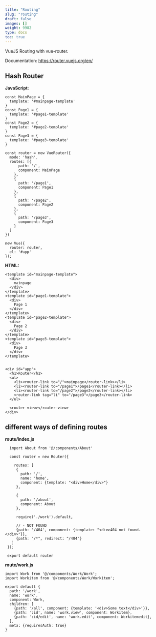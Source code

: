 ```yaml
---
title: "Routing"
slug: "routing"
draft: false
images: []
weight: 9982
type: docs
toc: true
---
```


VueJS Routing with vue-router.

Documentation: https://router.vuejs.org/en/

## Hash Router
**JavaScript:**

    const MainPage = {
      template: '#mainpage-template'
    }
    const Page1 = {
      template: '#page1-template'
    }
    const Page2 = {
      template: '#page2-template'
    }
    const Page3 = {
      template: '#page3-template'
    }

    const router = new VueRouter({
      mode: 'hash',
      routes: [{
          path: '/',
          component: MainPage
        },
        {
          path: '/page1',
          component: Page1
        },
        {
          path: '/page2',
          component: Page2
        },
        {
          path: '/page3',
          component: Page3
        }
      ]
    })

    new Vue({
      router: router,
      el: '#app'
    });



**HTML:**

    <template id="mainpage-template">
      <div>
        mainpage
      </div>
    </template>
    <template id="page1-template">
      <div>
        Page 1
      </div>
    </template>
    <template id="page2-template">
      <div>
        Page 2
      </div>
    </template>
    <template id="page3-template">
      <div>
        Page 3
      </div>
    </template>
    
    
    <div id="app">
      <h1>Router</h1>
      <ul>
        <li><router-link to="/">mainpage</router-link></li>
        <li><router-link to="/page1">/page1</router-link></li>
        <li><router-link to="/page2">/page2</router-link></li>
        <router-link tag="li" to="/page3">/page3</router-link>
      </ul>
      
      <router-view></router-view>
    </div>

## different ways of defining routes

**route/index.js**
      
      import About from '@/components/About'

      const router = new Router({
         
        routes: [
         {
           path: '/',
           name: 'home',
           component: {template: "<div>Home</div>"}
         },

         {
           path: '/about',
           component: About
         },

         require('./work').default,
         
         // - NOT FOUND
         {path: '/404', component: {template: "<div>404 not found.</div>"}},
         {path: "/*", redirect: "/404"}
       ]
     });
     
     export default router

**route/work.js**
     
    import Work from '@/components/Work/Work';
    import Workitem from '@/components/Work/Workitem';

    export default { 
      path: '/work', 
      name: 'work', 
      component: Work, 
      children: [
        {path: '/all', component: {template: '<div>Some text</div>'}},
        {path: ':id', name: 'work.view', component: Workitem},
        {path: ':id/edit', name: 'work.edit', component: Workitemedit},
      ],
      meta: {requiresAuth: true}
    }






